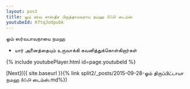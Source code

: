 ```yaml
---
layout: post
title: ஓம் சர்வ சாஸ்திர பிருத்தாமவராய நமஹ ௧௦௮ டைம்ஸ்
youtubeId: KftqJodpubk
---
```

 
 
 ஓம் ஸர்வபாவநாயை நமஹ  
 
 -  யார் அனைத்தையும் உருவாக்கி கவனித்துக்கொள்கிறார்கள் 
 
  
 
  
 
 
 
 
 
 


{% include youtubePlayer.html id=page.youtubeId %}
 
[Next]({{ site.baseurl }}{% link  split2/_posts/2015-09-28-ஓம் திருப்பிட்டாயா நமஹ ௧௦௮ டைம்ஸ்.md%})
 
